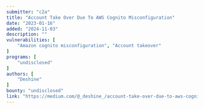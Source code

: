 ```yaml
---
submitter: "c2a"
title: "Account Take Over Due To AWS Cognito Misconfiguration"
date: "2023-01-16"
added: "2024-11-03"
description: ""
vulnerabilities: [
    "Amazon cognito misconfiguration", "Account takeover"
]
programs: [
    "undisclosed"
]
authors: [
    "Deshine"
]
bounty: "undisclosed"
link: "https://medium.com/@_deshine_/account-take-over-due-to-aws-cognito-misconfiguration-7b092c667ee3"
---
```




